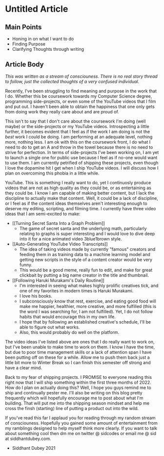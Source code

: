 # Untitled Article
## Main Points
- Honing in on what I want to do
- Finding Purpose
- Clarifying Thoughts through writing


## Article Body
*This was written as a stream of consciouness. There is no real story thread to follow, just the collected thoughts of a very confused individual.*

Recently, I've been struggling to find meaning and purpose in the work that I do. Whether this be coursework towards my Computer Science degree, programming side-projects, or even some of the YouTube videos that I film and put out. I haven't been able to obtain the happiness that one only gets from doing work they really care about and are proud of.

This isn't to say that I don't care about the coursework I'm doing (well maybe) or the side-projects or my YouTube videos. Introspecting a little further, it becomes evident that I feel as if the work I am doing is not the *best* work I could be doing. I am performing at an adequate level, nothing more, nothing less. I am ok with this on the coursework front, I do what I need to do to get an A and throw in the towel because there is no need to strive for perfection. In terms of side-projects I've been working on, I am yet to launch a single one for public use because I feel as if no-one would want to use them. I am currently petrified of shipping these projects, even though I love the dopamine hit I get when I ship YouTube videos. I will discuss how I plan on overcoming this phobia in a little while.

YouTube. This is something I really want to do, yet I continuosly produce videos that are not as high quality as they could be, or as entertaining as they could be. I know I am capable of making better content, but I lack the discipline to actually make that content. Well, it could be a lack of discipline, or I feel as if the content ideas themselves aren't interesting enough to deserve my editing, scripting, and filming time. I currently have three video ideas that I am semi-excited to make:
 - [[Turning Secret Santa Into a Graph Problem]] 
	 - The game of secret santa and the underlying math, particularly relating to graphs is super interesting and I would love to dive deep into it for a nice animated video 3blue1brown style. 
 - [[Auto-Generating YouTube Video Transcripts]]
	 - The idea of taking videos made by currently "famous" creators and feeding them in as training data to a machine learning model and getting new scripts in the style of a content creator would be very funny. 
	 - This would be a good meme, really fun to edit, and make for great clickbait by putting a big name creator in the title and thumbnail.
 - [[Following Haruki Murakami's Daily Routine]]
	 - I'm interested in seeing what makes highly prolific creatives tick, and one of my favorites in modern times is Haruki Murakami.
	 - I love his books.
	 - I subconsciously know that rest, exercise, and eating good food will make me happier, healthier, more creative, and more fulfilled (this is the word I was searching for, I am not fulfilled). Yet, I do not follow habits that would encourage this in my own life. 
	 - I hope that by following an established creative's schedule, I'll be able to figure out what works.
	 - Also, this would probably do well on the platform.

The video ideas I've listed above are ones that I do really want to work on, but I've been unable to make time to work on them. I know I have the time, but due to poor time management skills or a lack of attention span I have been putting off on these for a while. Allow me to push them back just a little bit more to Winter Break so I can finish this semester off strong and have a clear mind.

Back to my fear of shipping projects. I PROMISE to everyone reading this right now that I will ship something within the first three months of 2022. How do I plan on actually doing this? Well, I hope you guys remind me to ship and continually pester me. I'll also be writing on this blog pretty frequently which will hopefully encourage me to post about what I'm building. That will put me into the shipping season mindset and help me cross the finsh (starting) line of putting a product out into the wild.

If you've read this far I applaud you for reading through my random stream of consciouness. Hopefully you gained some amount of entertainment from my ramblings designed to help myself think more clearly. If you want to talk about something cool then dm me on twitter @ sidcodes or email me @ sid at siddhantdubey.com. 

- Siddhant Dubey 2021